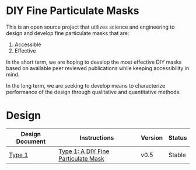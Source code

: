 # DIY Fine Particulate Masks
This is an open source project that utilizes science and engineering to design and develop fine particulate masks that are:

1. Accessible 
2. Effective

In the short term, we are hoping to develop the most effective DIY masks based on available peer reviewed publications while keeping accessibility in mind.

In the long term, we are seeking to develop means to characterize performance of the design through qualitative and quantitative methods. 

# Design

| Design Document | Instructions | Version | Status |
| ------ | ------ | ------ | ------ |
| [Type 1](https://github.com/Tomato-Masks/diy-fine-particulate-mask/tree/master/designs/type-1) | [Type 1: A DIY Fine Particulate Mask](https://tomato-masks.github.io/Tomato-Masks-Type-1-A-DIY-Fine-Particulate-Mask/) | v0.5 | Stable
